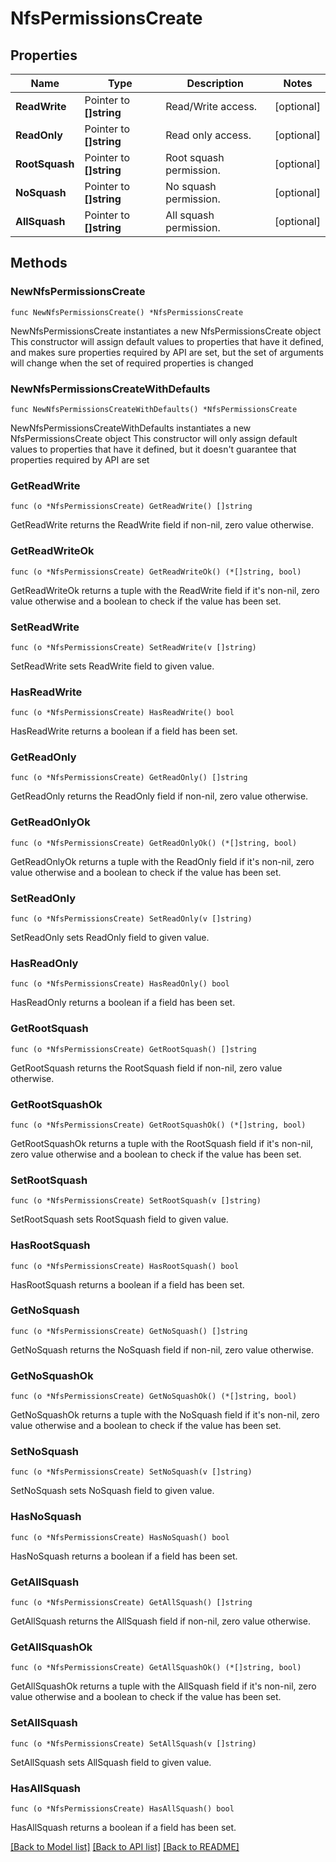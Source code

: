 # NfsPermissionsCreate

## Properties

Name | Type | Description | Notes
------------ | ------------- | ------------- | -------------
**ReadWrite** | Pointer to **[]string** | Read/Write access. | [optional] 
**ReadOnly** | Pointer to **[]string** | Read only access. | [optional] 
**RootSquash** | Pointer to **[]string** | Root squash permission. | [optional] 
**NoSquash** | Pointer to **[]string** | No squash permission. | [optional] 
**AllSquash** | Pointer to **[]string** | All squash permission. | [optional] 

## Methods

### NewNfsPermissionsCreate

`func NewNfsPermissionsCreate() *NfsPermissionsCreate`

NewNfsPermissionsCreate instantiates a new NfsPermissionsCreate object
This constructor will assign default values to properties that have it defined,
and makes sure properties required by API are set, but the set of arguments
will change when the set of required properties is changed

### NewNfsPermissionsCreateWithDefaults

`func NewNfsPermissionsCreateWithDefaults() *NfsPermissionsCreate`

NewNfsPermissionsCreateWithDefaults instantiates a new NfsPermissionsCreate object
This constructor will only assign default values to properties that have it defined,
but it doesn't guarantee that properties required by API are set

### GetReadWrite

`func (o *NfsPermissionsCreate) GetReadWrite() []string`

GetReadWrite returns the ReadWrite field if non-nil, zero value otherwise.

### GetReadWriteOk

`func (o *NfsPermissionsCreate) GetReadWriteOk() (*[]string, bool)`

GetReadWriteOk returns a tuple with the ReadWrite field if it's non-nil, zero value otherwise
and a boolean to check if the value has been set.

### SetReadWrite

`func (o *NfsPermissionsCreate) SetReadWrite(v []string)`

SetReadWrite sets ReadWrite field to given value.

### HasReadWrite

`func (o *NfsPermissionsCreate) HasReadWrite() bool`

HasReadWrite returns a boolean if a field has been set.

### GetReadOnly

`func (o *NfsPermissionsCreate) GetReadOnly() []string`

GetReadOnly returns the ReadOnly field if non-nil, zero value otherwise.

### GetReadOnlyOk

`func (o *NfsPermissionsCreate) GetReadOnlyOk() (*[]string, bool)`

GetReadOnlyOk returns a tuple with the ReadOnly field if it's non-nil, zero value otherwise
and a boolean to check if the value has been set.

### SetReadOnly

`func (o *NfsPermissionsCreate) SetReadOnly(v []string)`

SetReadOnly sets ReadOnly field to given value.

### HasReadOnly

`func (o *NfsPermissionsCreate) HasReadOnly() bool`

HasReadOnly returns a boolean if a field has been set.

### GetRootSquash

`func (o *NfsPermissionsCreate) GetRootSquash() []string`

GetRootSquash returns the RootSquash field if non-nil, zero value otherwise.

### GetRootSquashOk

`func (o *NfsPermissionsCreate) GetRootSquashOk() (*[]string, bool)`

GetRootSquashOk returns a tuple with the RootSquash field if it's non-nil, zero value otherwise
and a boolean to check if the value has been set.

### SetRootSquash

`func (o *NfsPermissionsCreate) SetRootSquash(v []string)`

SetRootSquash sets RootSquash field to given value.

### HasRootSquash

`func (o *NfsPermissionsCreate) HasRootSquash() bool`

HasRootSquash returns a boolean if a field has been set.

### GetNoSquash

`func (o *NfsPermissionsCreate) GetNoSquash() []string`

GetNoSquash returns the NoSquash field if non-nil, zero value otherwise.

### GetNoSquashOk

`func (o *NfsPermissionsCreate) GetNoSquashOk() (*[]string, bool)`

GetNoSquashOk returns a tuple with the NoSquash field if it's non-nil, zero value otherwise
and a boolean to check if the value has been set.

### SetNoSquash

`func (o *NfsPermissionsCreate) SetNoSquash(v []string)`

SetNoSquash sets NoSquash field to given value.

### HasNoSquash

`func (o *NfsPermissionsCreate) HasNoSquash() bool`

HasNoSquash returns a boolean if a field has been set.

### GetAllSquash

`func (o *NfsPermissionsCreate) GetAllSquash() []string`

GetAllSquash returns the AllSquash field if non-nil, zero value otherwise.

### GetAllSquashOk

`func (o *NfsPermissionsCreate) GetAllSquashOk() (*[]string, bool)`

GetAllSquashOk returns a tuple with the AllSquash field if it's non-nil, zero value otherwise
and a boolean to check if the value has been set.

### SetAllSquash

`func (o *NfsPermissionsCreate) SetAllSquash(v []string)`

SetAllSquash sets AllSquash field to given value.

### HasAllSquash

`func (o *NfsPermissionsCreate) HasAllSquash() bool`

HasAllSquash returns a boolean if a field has been set.


[[Back to Model list]](../README.md#documentation-for-models) [[Back to API list]](../README.md#documentation-for-api-endpoints) [[Back to README]](../README.md)


